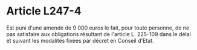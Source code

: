 # Article L247-4

Est puni d'une amende de 9 000 euros le fait, pour toute personne, de ne pas satisfaire aux obligations résultant de l'article L. 225-109 dans le délai et suivant les modalités fixées par décret en Conseil d'Etat.